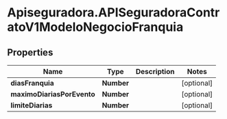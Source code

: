 # Apiseguradora.APISeguradoraContratoV1ModeloNegocioFranquia

## Properties
Name | Type | Description | Notes
------------ | ------------- | ------------- | -------------
**diasFranquia** | **Number** |  | [optional] 
**maximoDiariasPorEvento** | **Number** |  | [optional] 
**limiteDiarias** | **Number** |  | [optional] 


